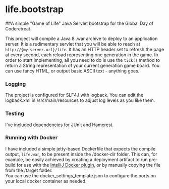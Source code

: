 # life.bootstrap
##A simple "Game of Life" Java Servlet bootstrap for the Global Day of Coderetreat

This project will compile a Java 8 .war archive to deploy to an application server. It is a rudimentary servlet that you will be able to reach at <code>http://{my.server.url}/life</code>. 
It has an HTTP header set to refresh the page at every second, each reload representing one generation in the game.
In order to start implementing, all you need to do is use the <code>tick()</code> method to return a String representation of your current generation game board. 
You can use fancy HTML, or output basic ASCII text - anything goes. 

### Logging
The project is configured for SLF4J with logback. You can edit the logback.xml in /src/main/resources to adjust log levels as you like them.

### Testing
I've included dependencies for JUnit and Hamcrest.

### Running with Docker
I have included a simple jetty-based Dockerfile that expects the compile output, <code>life.war</code>, to be present inside the /docker-dir folder. This can, for example, be easily achieved by creating a deployment artifact to run pre-build for use with the [IntelliJ Docker plugin](https://blog.jetbrains.com/idea/2015/03/docker-support-in-intellij-idea-14-1/), or by manually copying the file from the /target folder.  
You can use the docker_settings_template.json to configure the ports on your local docker container as needed.